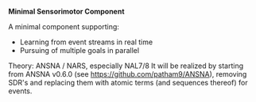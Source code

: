 **Minimal Sensorimotor Component**

A minimal component supporting:
- Learning from event streams in real time
- Pursuing of multiple goals in parallel

Theory: ANSNA / NARS, especially NAL7/8
It will be realized by starting from ANSNA v0.6.0 (see https://github.com/patham9/ANSNA), removing SDR's and replacing them with atomic terms (and sequences thereof) for events.
